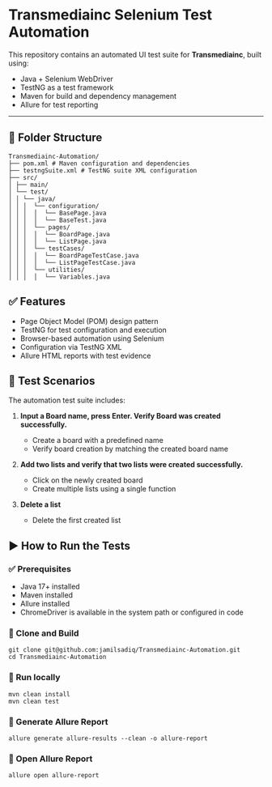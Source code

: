 # Transmediainc Selenium Test Automation 

This repository contains an automated UI test suite for **Transmediainc**, built using:

- Java + Selenium WebDriver
- TestNG as a test framework
- Maven for build and dependency management
- Allure for test reporting

---

## 📁 Folder Structure

    
 

    Transmediainc-Automation/  
    ├── pom.xml # Maven configuration and dependencies  
    ├── testngSuite.xml # TestNG suite XML configuration  
    ├── src/  
    │ ├── main/    
    │ └── test/  
    │ │ └── java/
    │ │ │  └── configuration/
    │ │ │  │  └── BasePage.java
    │ │ │  │  └── BaseTest.java 
    │ │ │  └── pages/
    │ │ │  │  └── BoardPage.java
    │ │ │  │  └── ListPage.java 
    │ │ │  └── testCases/
    │ │ │  │  └── BoardPageTestCase.java
    │ │ │  │  └── ListPageTestCase.java 
    │ │ │  └── utilities/
    │ │ │  │  └── Variables.java 



## ✅ Features

- Page Object Model (POM) design pattern
- TestNG for test configuration and execution
- Browser-based automation using Selenium
- Configuration via  TestNG XML
- Allure HTML reports with test evidence

## 🧪 Test Scenarios

The automation test suite includes:

1.  **Input a Board name, press Enter. Verify Board was created successfully.**  

    -   Create a board with a predefined name
    -   Verify board creation by matching the created board name
3.  **Add two lists and verify that two lists were created successfully.** 
    -   Click on the newly created board
    -   Create multiple lists using a single function
4.  **Delete a list** 
    -   Delete the first created list
    
   ## ▶️  How to Run the Tests


### ✅ Prerequisites

- Java 17+ installed
- Maven installed
- Allure installed
- ChromeDriver is available in the system path or configured in code

### 🔧 Clone and Build

    git clone git@github.com:jamilsadiq/Transmediainc-Automation.git 
    cd Transmediainc-Automation
    
### 🚀 Run locally 

    mvn clean install
    mvn clean test
### 📝 Generate Allure Report 

    allure generate allure-results --clean -o allure-report
### 🔎 Open Allure Report

    allure open allure-report

 
